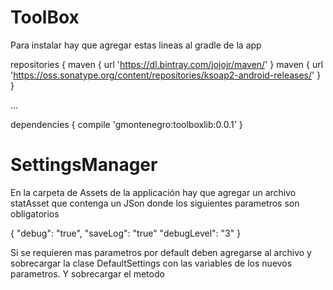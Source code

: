 # ToolBox

Para instalar hay que agregar estas lineas al gradle de la app

repositories {
    maven {
        url 'https://dl.bintray.com/jojojr/maven/'
    }
    maven {
    url 'https://oss.sonatype.org/content/repositories/ksoap2-android-releases/'
    }
}

...

dependencies {
    compile 'gmontenegro:toolboxlib:0.0.1'
}

 # SettingsManager

En la carpeta de Assets de la applicación hay que agregar un archivo statAsset que contenga un JSon
donde los siguientes parametros son obligatorios

{
  "debug": "true",
  "saveLog": "true"
  "debugLevel": "3"
}


Si se requieren mas parametros por default deben agregarse al archivo y sobrecargar la clase
DefaultSettings con las variables de los nuevos parametros.
Y sobrecargar el metodo